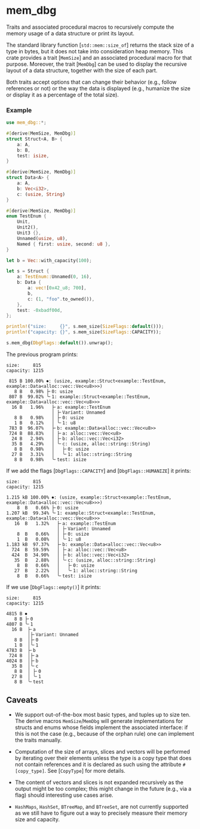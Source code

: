 # mem_dbg

Traits and associated procedural macros to recursively compute the memory usage of a data structure or print its layout.

The standard library function [`std::mem::size_of`] returns the stack size of a type in bytes, but
it does not take into consideration heap memory. This crate provides a trait [`MemSize`] and an associated procedural macro
for that purpose. Moreover, the trait [`MemDbg`] can be used to display the recursive layout of a data structure, together
with the size of each part.

Both traits accept options that can change their behavior (e.g., follow references or not) or 
the way the data is displayed (e.g., humanize the size or display it as a percentage of the total size).

### Example
```rust
use mem_dbg::*;

#[derive(MemSize, MemDbg)]
struct Struct<A, B> {
    a: A,
    b: B,
    test: isize,
}

#[derive(MemSize, MemDbg)]
struct Data<A> {
    a: A,
    b: Vec<i32>,
    c: (usize, String)
}

#[derive(MemSize, MemDbg)]
enum TestEnum {
    Unit,
    Unit2(),
    Unit3 {},
    Unnamed(usize, u8),
    Named { first: usize, second: u8 },
}

let b = Vec::with_capacity(100);

let s = Struct {
    a: TestEnum::Unnamed(0, 16),
    b: Data {
        a: vec![0x42_u8; 700],
        b,
        c: (1, "foo".to_owned()),
    },
    test: -0xbadf00d,
};

println!("size:     {}", s.mem_size(SizeFlags::default()));
println!("capacity: {}", s.mem_size(SizeFlags::CAPACITY));

s.mem_dbg(DbgFlags::default()).unwrap();
```

The previous program prints:
```text
size:     815
capacity: 1215

 815 B 100.00% ⏺: (usize, example::Struct<example::TestEnum, example::Data<alloc::vec::Vec<u8>>>)
   8 B   0.98% ├╴0: usize
 807 B  99.02% ╰╴1: example::Struct<example::TestEnum, example::Data<alloc::vec::Vec<u8>>>
  16 B   1.96%   ├╴a: example::TestEnum
                 │ ├╴Variant: Unnamed
   8 B   0.98%   │ ├╴0: usize
   1 B   0.12%   │ ╰╴1: u8
 783 B  96.07%   ├╴b: example::Data<alloc::vec::Vec<u8>>
 724 B  88.83%   │ ├╴a: alloc::vec::Vec<u8>
  24 B   2.94%   │ ├╴b: alloc::vec::Vec<i32>
  35 B   4.29%   │ ╰╴c: (usize, alloc::string::String)
   8 B   0.98%   │   ├╴0: usize
  27 B   3.31%   │   ╰╴1: alloc::string::String
   8 B   0.98%   ╰╴test: isize
```
If we add the flags [`DbgFlags::CAPACITY`] and [`DbgFlags::HUMANIZE`] it prints:
```text
size:     815
capacity: 1215

1.215 kB 100.00% ⏺: (usize, example::Struct<example::TestEnum, example::Data<alloc::vec::Vec<u8>>>)
    8  B   0.66% ├╴0: usize
1.207 kB  99.34% ╰╴1: example::Struct<example::TestEnum, example::Data<alloc::vec::Vec<u8>>>
   16  B   1.32%   ├╴a: example::TestEnum
                   │ ├╴Variant: Unnamed
    8  B   0.66%   │ ├╴0: usize
    1  B   0.08%   │ ╰╴1: u8
1.183 kB  97.37%   ├╴b: example::Data<alloc::vec::Vec<u8>>
  724  B  59.59%   │ ├╴a: alloc::vec::Vec<u8>
  424  B  34.90%   │ ├╴b: alloc::vec::Vec<i32>
   35  B   2.88%   │ ╰╴c: (usize, alloc::string::String)
    8  B   0.66%   │   ├╴0: usize
   27  B   2.22%   │   ╰╴1: alloc::string::String
    8  B   0.66%   ╰╴test: isize
```
If we use [`DbgFlags::empty()`] it prints:
```text
size:     815
capacity: 1215

4815 B ⏺
   8 B ├╴0
4807 B ╰╴1
  16 B  ├╴a
        │├╴Variant: Unnamed
   8 B  │├╴0
   1 B  │╰╴1
4783 B  ├╴b
 724 B  │├╴a
4024 B  │├╴b
  35 B  │╰╴c
   8 B  │ ├╴0
  27 B  │ ╰╴1
   8 B  ╰╴test
```

## Caveats

* We support out-of-the-box most basic types, and tuples up to size ten. The derive macros 
  `MemSize`/`MemDbg` will generate
  implementations for structs and enums whose fields implement the associated interface: if this is not
  the case (e.g., because of the orphan rule) one can implement the traits manually.

* Computation of the size of arrays, slices and vectors will be performed by iterating over their elements
  unless the type is a copy type that does not contain references and it is declared as such using
  the attribute `#[copy_type]`. See [`CopyType`] for more details.

* The content of vectors and slices is not expanded recursively as the output might be too 
  complex; this might change in the future (e.g., via a flag) should interesting use cases arise.

* `HashMaps`, `HashSet`, `BTreeMap`, and `BTreeSet`, are not currently supported as we still 
  have to figure out a way to precisely measure their memory size and capacity.

